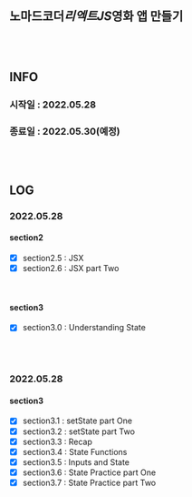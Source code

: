 ## 노마드코더*리엑트JS*영화 앱 만들기

<br>
<br>

## INFO

### 시작일 : 2022.05.28

### 종료일 : 2022.05.30(예정)

<br>
<br>

## LOG

### 2022.05.28

#### section2

- [x] section2.5 : JSX
- [x] section2.6 : JSX part Two

<br>

#### section3

- [x] section3.0 : Understanding State

<br>
<br>

### 2022.05.28

#### section3

- [x] section3.1 : setState part One
- [x] section3.2 : setState part Two
- [x] section3.3 : Recap
- [x] section3.4 : State Functions
- [x] section3.5 : Inputs and State
- [x] section3.6 : State Practice part One
- [x] section3.7 : State Practice part Two
